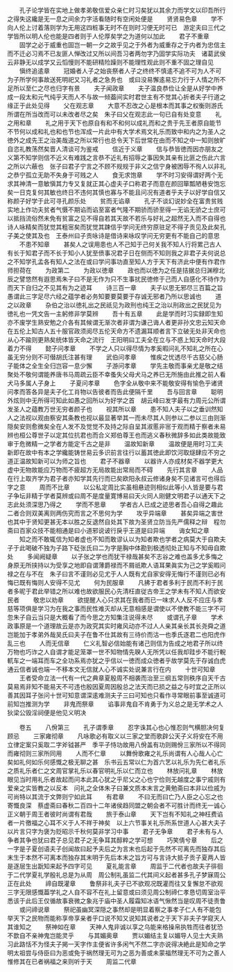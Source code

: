 <!-- { "loadSidebar": true } -->
　　孔子论学皆在实地上做孝弟敬信爱众亲仁时习矣犹以其余力而学文以印吾所行之得失这纔是无一息之间余力字活看随时有空闲处便是
　　贤贤易色章
　　学不向人伦上讨着落则学为无用这四桩事无时不在则时习便无时可已　游定夫曰三代之学皆所以明人伦也能是四者则于人伦厚矣学之为道何以加此
　　君子不重章
　　固学之必于威重也固岂一朝一夕之故乎见之于外者为威重存之于内者为忠信主而不迁必习焉不已友匪人惮改过又所以间吾习者两勿字乃固学实际功夫　诸葛武侯云非静无以成学又云慆慢则不能研精险躁则不能理性观此则不重不固之理自见
　　愼终追逺章
　　冠婚者人子之始丧祭者人子之终终不慎逺不追不可为人不可为子所学何事故送死明祀又习礼者之急务也　或曰没易懈逺易忘力行于人情之所不足所以至仁之尽也归字有景
　　夫子闻政章
　　夫子温良恭俭让全是从好学中养成一段太和元气纯乎天而人不与故一倾葢间实时君世主有不觉其心折者夫子行道之缘正于此处见得
　　父在观志章
　　大意不忍改之心是根本而其事之权衡则游氏所谓在所当改而可以未改者尽之矣　朱子曰父在观志此一句已自有处变意
　　礼之用和章
　　礼之用于天下也原自有和不和何以成礼而和之贵于先王者原自能节不节何以成和礼也和也节也浑成一片此中有大学术焉文礼乐而致中和内之为圣人之徳外之成先王之治美哉道之所以常行也总令天下后世常在由而不知之中一知则放旷自恣礼教荡然矣晋人清谈可为鉴戒
　　信近于义章
　　信与恭皆徳而因亦朋友之义第不知学则信不近义有难践之言恭不近礼有招辱之事因失其亲有比匪之伤此六言之所以六蔽也　张子曰君子宁言之不顾不规规于非义之信宁身被困辱不徇人以非礼之恭宁孤立无助不失身于可贱之人
　　食无求饱章
　　学不时习安得谓好两个无求其神清一意敏愼其力专又复就正其心虚夫子口称君子而意在颜回箪瓢陋巷安饱忘矣一日克复何其敏也终日不违何其慎也寡与不能且问况有道者乎夫子以好学自信又称颜子好学于此可寻孔颜乐处
　　贫而无谄章
　　孔子不谈幻说妙全在富贵贫贱实地上作功夫贫者气慑不期谄而谄至富者气隆不期骄而骄至得一无谄无骄之士庶可以抵挡流俗然未免有贫富之见不得自若其天故不若乐与好礼之超然无入而不自得也诗人咏精矣而犹觉其粗宻矣而犹觉其踈信乎学问无终穷原驻足不得子贡见及此矣孔子美之使其及也　王泰州曰子贡咏诗是借诗来咏叹学问无穷更有不能自己的意思
　　不患不知章
　　甚矣人之误用患也人不己知于己何关我不知人行将累己古人有长于知君子而不长于知小人犹至偾事况君子日在侧而不知则我之非君子夫何说总之不知学孔孟各有知人之法在或曰学问事功直至知人方于天下有济此中便有作君作师担荷在
　　为政第二
　　为政以徳章
　　政也而以徳为之任是拮据总归渊穆北辰之譬悠然有遐思焉朱子曰不是无作为只不生事扰民徳修于己而人自感化不待作为而天下自归之不见其有为之迹耳
　　诗三百一章
　　夫子以思无邪尽三百篇之旨愚谓此三字足尽六经之蕴学者必务知要要莫要于存诚无邪者乃所以思诚也
　　道之以政章
　　杂伯之治以徳礼出之民祇见为政刑也纯王之治以刑政出之民犹见为徳礼也一凭文告一主躬修非学莫辨
　　吾十有五章
　　此是学而时习实録即生知亦不废学生熟安勉之介各有其候谓无渐次者非谓为谦己诲人者更非孙文忠云知天命在五伦上知古人五十服官政须阅尽五伦天命方不遗漏耳顺者言下立破无处非天命也从心不踰则更熟矣统体皆天命之流行　王阳明曰工夫全在立与不惑上知天命时大段着力不得
　　懿子问孝章
　　不学之人只以得尽情为孝奚暇问礼不知礼之所在心虽无穷分则不可僣胡氏注甚有理
　　武伯问孝章
　　惟疾之忧透尽千古慈父心肠子能体之全生全归岂容一息少懈
　　子游问孝章
　　学先主敬而事亲尤是敬之结聚处不敬何谓能养唐书马周疏云臣不幸蚤失父母犬马之养已无所施由此推之前人看犬马多属人子身上
　　子夏问孝章
　　色字全从敬中来不能敬安得有愉色乎诸贤问孝而答各异是夫子化工肖物以告彼者而告此便隔千里
　　吾与回言章
　　聪明外炫则中无所得可知此如愚之回所以为好学之首　胡云峰曰发字最有力周元公所谓发圣人之蕴教万世无穷者颜子也
　　视其所以章
　　患不知人夫子以之垂训然知人之法视以观由察安其条教也视以最显著举其一而未尽其人则参以二参以三由则渐隠矣安则愈微矣全在人发不及觉觉不及持之际自呈其淑慝非宻于观而精于察者未易辨也桓公尊世子以定其位抗君也而合义郑伯尊王也而逃义春秋微辞多如此类故能致审于危微精一之学者方能定千古之是非
　　温故知新章
　　温故便是用时习工夫新即在故中有本之学纔能铸世易云多识前言往行以蓄其徳此即饮河取燧肆应不穷之道正温故知新可以为师之旨也
　　君子不器章
　　以器许人亦成材矣不器学更大虚中无物故能应万物而不疲超方无局故能出常局而不碍
　　先行其言章
　　人品在行上取齐学为君子者亦知学其先行而已矣欧阳永叔云修诸身矣不见诸言可也得后字之意
　　周而不比章
　　以公私定周比实虽相悬迹则相似此等小人皆是要与君子争坛非精于学者莫辨或曰周不是度量寛博易曰天火同人刚健文明君子以通天下之志此处须深思乃得之
　　学而不思章
　　学者古人已成之迹思者吾心自得之趣此二者合则双美离则两伤究而言之不思何为学
　　攻乎异端章
　　甚矣异端之害世也其中于贤知更甚无本以胜之反退然自处其下故为圣贤立防当先严儒释之辩　程勿斋曰百家众技不能相通是曰小道邪说诐行戾乎王道是曰异端
　　诲女知之章
　　知之而不敢辄信为知者虚也不知而敢谬认以为知者欺也学者之病莫大于自欺夫子于此喝破不独为子路下砭张氏曰二为字是胸中体勘到极透彻处正知与不知毋自欺处
　　多闻阙疑章
　　以子张之学也而犹干禄哉甚矣不志谷之难也盖多尤多悔之身原无所挟持以为受享之地即自谓薄爵禄而不屑祇欺人语耳果眞实为己之学奚暇问禄之在与不在　朱子曰言不谨则必见尤于人人既有尤自家安得无悔行不谨则已必有悔已既有悔则人安得不见尤
　　何为民服章
　　凡拂于君者多利于民而不利于民者多昵于君此举错之所以难也故欲服民心先清枉直従古帝王之学未有不知人而欲安民者
　　敬忠以劝章
　　欲提醒人心只求其在我者而已一味求人人反不应庄与孝慈等项俱是学习为在我之事而民性难灭却从无意相感是谓使以不使教不能三字不可忽朱子自云当只是大概看了而今思之方知集注说得未尽
　　或谓孔子章
　　学术政事原是一个道理故云是亦为政究其实时雍风动亦不过人人亲其亲长其长尧舜之道岂能加于孝弟外哉吴氏曰夫子在鲁不仕其故有三待价而沽一也季氏逐君二也阳虎作乱三也
　　人而无信章
　　仁义礼智必信始能有诸己则信为告成之地君子所以终万物也巧诈之人自谓才能足笼罩一世不知物情先聧人无所凭以任我却跬步不能行輗軏车之一端耳而车之全功系焉亦犹之乎信以一徳而成众徳者乎故学莫先于存诚白虎通云信者诚也端一不移本文无信就人心不诚实处说兼言行在内
　　十世可知章
　　王者受命立法一代有一代之典章夏殷周不相袭而治至三纲五常则秩序自天千古莫易焉非知不能易天不可违也殷因夏周因殷总之法天而已损之益之与时宜之正所以善其因耳子张问十世可知意谓深逺难测夫子三曰可知也只看作寻常眼前事至诚道可前知岂推测为学
　　非鬼而祭章
　　谄事非鬼自不肯勇于为义总之是无学术之人狄梁公毁淫祠便是他见义明决



　　卷五
　　八佾第三
　　孔子谓季章
　　忍字诛其心也心惟忍则气横胆决何复顾忌
　　三家雍彻章
　　凡咏歌必有取义以三家之堂而歌辟公天子义将安在不用立律定案只奚取二字斧钺甚严　季平子恃功故用八佾盖有功则赐佾三家所以不得同而雍彻则三家所同用
　　人而不仁章
　　以舞佾歌雍之礼乐尚谓有人心哉人心亡矣如礼何如乐何感慨之极无聊之甚　乐书云五常以仁为首六艺以礼乐为先仁者礼乐之质礼乐者仁之文周官掌礼乐以春官明礼乐以仁而立也
　　林放问礼章
　　林放眼见当时用礼乐者故起而问本此其心犹之乎尼父之心也宁俭则无越度之事宁戚则有爱亲之实皆教之以反本　问礼之全体朱子曰兼文质本末言之黄勉斋曰本非以俭戚为可尚特以其流于文弊则宁如此耳
　　有君章
　　不曰无而曰亡乃人臣之心忘之也寄慨良深　蔡虚斋曰春秋二百四十二年诸侯趋同盟之朝会者不可胜计而终无一诚心正义朝于周王者彼时尚谓有君哉
　　旅于泰山章
　　天下岂有不知礼之神枉费谄者一片徼福之心耳不义于人不祥于神矣　以上六节事关礼乐所系世道人心甚大夫子以片言只字为褒为贬昭示千秋何莫非学习中事
　　君子无争章
　　君子未有与人争者其争也犹曰君子总见君子之无争耳其醇粹之学可想
　　巧笑倩兮章
　　后之一字是子夏创语夫子创闻故曰起予夫后之为言末也后起于先然不可离先而独存其后末生于本然不可离本而独存其末明于先后本末之旨方可与言诗大抵子贡子夏两人皆是逐层生出翫知来起予四字可见
　　夏礼能言章
　　周监于二代者也故夫子徘徊于二代学夏礼学殷礼总是为从周　周公制礼虽监二代其间义起者甚多孔子梦寐周公正在此处
　　禘自既灌章
　　鲁祭非礼夫子已不欲观况既灌而往又复懈怠不欲观三字无限感慨葢学礼之人自不容不在礼上留意或曰须见周公制禘仁孝恳切周室治平悉该于此后王仅循故事衰微之象兆于庙中圣人履霜知冰语气愀然当是叹周不徒责鲁
　　或问禘说章
　　祭祀虽幽冥深隠之事然却是明显着察之事孝子仁人有不能包举天下之民物而能称享帝享亲者乎口说不知又说知其说者之于天下非夫子学窥天人其谁知之
　　祭神如在章
　　天神人鬼非诚以享之乌能来格操帛执牲而往者犹恐不歆自不亲神鬼岂能灵乎
　　与其媚奥章
　　贾以媚结主复以媚导人见士大夫熟习此路恬不为怪夫子掲一天字作主便省许多闲气不然二字亦说得决絶此是知命之学　明太祖尝与侍臣曰为恶或免于祸然理无可为之恶为善或未蒙福然理无不可为之善人惟修其在已者祸福之来则听于天
　　周监二代章
